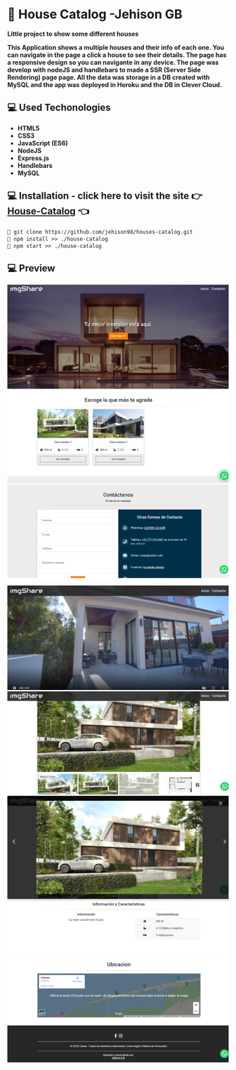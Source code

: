 # 🏡 **House Catalog -Jehison GB**

**Little project to show some different houses**

**This Application shows a multiple houses and their info of each one. You can navigate in the page a click a house to see their details. The page has a responsive design so you can navigante in any device. The page was develop with nodeJS and handlebars to made a SSR (Server Side Rendering) page page. All the data was storage in a DB created with MySQL and the app was deployed in Heroku and the DB in Clever Cloud.**

## 💻 **Used Techonologies**

- **HTML5**
- **CSS3**
- **JavaScript (ES6)**
- **NodeJS**
- **Express.js**
- **Handlebars**
- **MySQL**

## 💻 **Installation - click here to visit the site 👉 [House-Catalog](https://catalog-prototype.herokuapp.com/)** 👈

```
🔹 git clone https://github.com/jehison98/houses-catalog.git
🔹 npm install >> ./house-catalog
🔹 npm start >> ./house-catalog
```



## 💻 **Preview**

<p>
<img alt='Landing Page' src='./assets/prev-1.png'>
<img alt='Homepage' src='./assets/prev-1-1.png'>
<img alt='Homepage' src='./assets/prev-2.png'>
</p>
<p>
<img alt='Landing Page' src='./assets/prev-4.png'>
<img alt='Landing Page' src='./assets/prev-5.png'>
<img alt='Landing Page' src='./assets/prev-6.png'>
<img alt='Landing Page' src='./assets/prev-7.png'>
<img alt='Landing Page' src='./assets/prev-8.png'>
<img alt='Searched Videogames' src='./assets/prev-3.png'>
</p>
